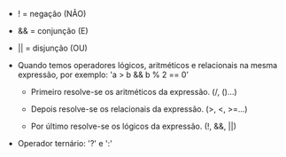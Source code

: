 - ! = negação (NÃO)
- && = conjunção (E)
- || = disjunção (OU)

- Quando temos operadores lógicos, aritméticos e relacionais na mesma expressão, por exemplo:
  'a > b && b % 2 == 0'

  - Primeiro resolve-se os aritméticos da expressão. (/, ()...)

  - Depois resolve-se os relacionais da expressão. (>, <, >=...)

  - Por último resolve-se os lógicos da expressão. (!, &&, ||)

- Operador ternário: '?' e ':'
